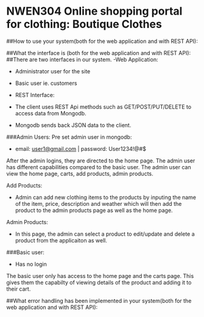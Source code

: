 # NWEN304 Online shopping portal for clothing: Boutique Clothes 


##How to use your system(both for the web application and with REST API):

##What the interface is (both for the web application and with REST API):
##There are two interfaces in our system. 
-Web Application:
 - Administrator user for the site 
 - Basic user ie. customers

- REST Interface: 
 - The client uses REST Api methods such as GET/POST/PUT/DELETE to access data from Mongodb. 
 - Mongodb sends back JSON data to the client. 

###Admin Users: 
Pre set admin user in mongodb: 
- email: user1@gmail.com | password: User1234!@#$

After the admin logins, they are directed to the home page. The admin user has different capabilities compared to the basic user. The admin user can view the home page, carts, add products, admin products. 

Add Products: 
- Admin can add new clothing items to the products by inputing the name of the item, price, description and weather which will then add the product to the admin products page as well as the home page. 

Admin Products: 
 - In this page, the admin can select a product to edit/update and delete a product from the applicaiton as well. 


###Basic user: 
- Has no login

The basic user only has access to the home page and the carts page. This gives them the capabilty of viewing details of the product and adding it to their cart.

##What error handling has been implemented in your system(both for the web
application and with REST API):
